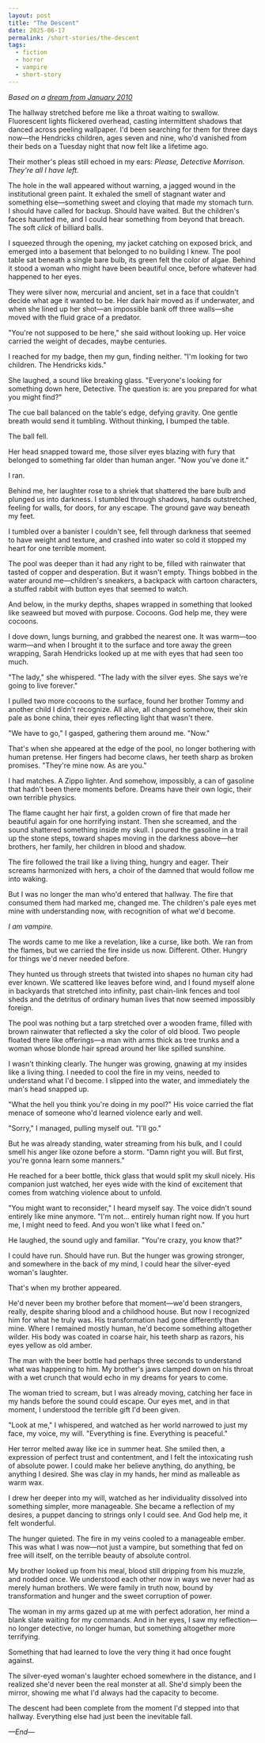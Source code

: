 ```yaml
---
layout: post
title: "The Descent"
date: 2025-06-17
permalink: /short-stories/the-descent
tags:
  - fiction
  - horror
  - vampire
  - short-story
---
```


*Based on a [dream from January 2010](/blog/vampire-dream)*

The hallway stretched before me like a throat waiting to swallow. Fluorescent lights flickered overhead, casting intermittent shadows that danced across peeling wallpaper. I'd been searching for them for three days now—the Hendricks children, ages seven and nine, who'd vanished from their beds on a Tuesday night that now felt like a lifetime ago.

Their mother's pleas still echoed in my ears: *Please, Detective Morrison. They're all I have left.*

The hole in the wall appeared without warning, a jagged wound in the institutional green paint. It exhaled the smell of stagnant water and something else—something sweet and cloying that made my stomach turn. I should have called for backup. Should have waited. But the children's faces haunted me, and I could hear something from beyond that breach. The soft *click* of billiard balls.

I squeezed through the opening, my jacket catching on exposed brick, and emerged into a basement that belonged to no building I knew. The pool table sat beneath a single bare bulb, its green felt the color of algae. Behind it stood a woman who might have been beautiful once, before whatever had happened to her eyes.

They were silver now, mercurial and ancient, set in a face that couldn't decide what age it wanted to be. Her dark hair moved as if underwater, and when she lined up her shot—an impossible bank off three walls—she moved with the fluid grace of a predator.

"You're not supposed to be here," she said without looking up. Her voice carried the weight of decades, maybe centuries.

I reached for my badge, then my gun, finding neither. "I'm looking for two children. The Hendricks kids."

She laughed, a sound like breaking glass. "Everyone's looking for something down here, Detective. The question is: are you prepared for what you might find?"

The cue ball balanced on the table's edge, defying gravity. One gentle breath would send it tumbling. Without thinking, I bumped the table.

The ball fell.

Her head snapped toward me, those silver eyes blazing with fury that belonged to something far older than human anger. "Now you've done it."

I ran.

Behind me, her laughter rose to a shriek that shattered the bare bulb and plunged us into darkness. I stumbled through shadows, hands outstretched, feeling for walls, for doors, for any escape. The ground gave way beneath my feet.

I tumbled over a banister I couldn't see, fell through darkness that seemed to have weight and texture, and crashed into water so cold it stopped my heart for one terrible moment.

The pool was deeper than it had any right to be, filled with rainwater that tasted of copper and desperation. But it wasn't empty. Things bobbed in the water around me—children's sneakers, a backpack with cartoon characters, a stuffed rabbit with button eyes that seemed to watch.

And below, in the murky depths, shapes wrapped in something that looked like seaweed but moved with purpose. Cocoons. God help me, they were cocoons.

I dove down, lungs burning, and grabbed the nearest one. It was warm—too warm—and when I brought it to the surface and tore away the green wrapping, Sarah Hendricks looked up at me with eyes that had seen too much.

"The lady," she whispered. "The lady with the silver eyes. She says we're going to live forever."

I pulled two more cocoons to the surface, found her brother Tommy and another child I didn't recognize. All alive, all changed somehow, their skin pale as bone china, their eyes reflecting light that wasn't there.

"We have to go," I gasped, gathering them around me. "Now."

That's when she appeared at the edge of the pool, no longer bothering with human pretense. Her fingers had become claws, her teeth sharp as broken promises. "They're mine now. As are you."

I had matches. A Zippo lighter. And somehow, impossibly, a can of gasoline that hadn't been there moments before. Dreams have their own logic, their own terrible physics.

The flame caught her hair first, a golden crown of fire that made her beautiful again for one horrifying instant. Then she screamed, and the sound shattered something inside my skull. I poured the gasoline in a trail up the stone steps, toward shapes moving in the darkness above—her brothers, her family, her children in blood and shadow.

The fire followed the trail like a living thing, hungry and eager. Their screams harmonized with hers, a choir of the damned that would follow me into waking.

But I was no longer the man who'd entered that hallway. The fire that consumed them had marked me, changed me. The children's pale eyes met mine with understanding now, with recognition of what we'd become.

*I am vampire.*

The words came to me like a revelation, like a curse, like both. We ran from the flames, but we carried the fire inside us now. Different. Other. Hungry for things we'd never needed before.

They hunted us through streets that twisted into shapes no human city had ever known. We scattered like leaves before wind, and I found myself alone in backyards that stretched into infinity, past chain-link fences and tool sheds and the detritus of ordinary human lives that now seemed impossibly foreign.

The pool was nothing but a tarp stretched over a wooden frame, filled with brown rainwater that reflected a sky the color of old blood. Two people floated there like offerings—a man with arms thick as tree trunks and a woman whose blonde hair spread around her like spilled sunshine.

I wasn't thinking clearly. The hunger was growing, gnawing at my insides like a living thing. I needed to cool the fire in my veins, needed to understand what I'd become. I slipped into the water, and immediately the man's head snapped up.

"What the hell you think you're doing in my pool?" His voice carried the flat menace of someone who'd learned violence early and well.

"Sorry," I managed, pulling myself out. "I'll go."

But he was already standing, water streaming from his bulk, and I could smell his anger like ozone before a storm. "Damn right you will. But first, you're gonna learn some manners."

He reached for a beer bottle, thick glass that would split my skull nicely. His companion just watched, her eyes wide with the kind of excitement that comes from watching violence about to unfold.

"You might want to reconsider," I heard myself say. The voice didn't sound entirely like mine anymore. "I'm not... entirely human right now. If you hurt me, I might need to feed. And you won't like what I feed on."

He laughed, the sound ugly and familiar. "You're crazy, you know that?"

I could have run. Should have run. But the hunger was growing stronger, and somewhere in the back of my mind, I could hear the silver-eyed woman's laughter.

That's when my brother appeared.

He'd never been my brother before that moment—we'd been strangers, really, despite sharing blood and a childhood house. But now I recognized him for what he truly was. His transformation had gone differently than mine. Where I remained mostly human, he'd become something altogether wilder. His body was coated in coarse hair, his teeth sharp as razors, his eyes yellow as old amber.

The man with the beer bottle had perhaps three seconds to understand what was happening to him. My brother's jaws clamped down on his throat with a wet crunch that would echo in my dreams for years to come.

The woman tried to scream, but I was already moving, catching her face in my hands before the sound could escape. Our eyes met, and in that moment, I understood the terrible gift I'd been given.

"Look at me," I whispered, and watched as her world narrowed to just my face, my voice, my will. "Everything is fine. Everything is peaceful."

Her terror melted away like ice in summer heat. She smiled then, a expression of perfect trust and contentment, and I felt the intoxicating rush of absolute power. I could make her believe anything, do anything, be anything I desired. She was clay in my hands, her mind as malleable as warm wax.

I drew her deeper into my will, watched as her individuality dissolved into something simpler, more manageable. She became a reflection of my desires, a puppet dancing to strings only I could see. And God help me, it felt wonderful.

The hunger quieted. The fire in my veins cooled to a manageable ember. This was what I was now—not just a vampire, but something that fed on free will itself, on the terrible beauty of absolute control.

My brother looked up from his meal, blood still dripping from his muzzle, and nodded once. We understood each other now in ways we never had as merely human brothers. We were family in truth now, bound by transformation and hunger and the sweet corruption of power.

The woman in my arms gazed up at me with perfect adoration, her mind a blank slate waiting for my commands. And in her eyes, I saw my reflection—no longer detective, no longer human, but something altogether more terrifying.

Something that had learned to love the very thing it had once fought against.

The silver-eyed woman's laughter echoed somewhere in the distance, and I realized she'd never been the real monster at all. She'd simply been the mirror, showing me what I'd always had the capacity to become.

The descent had been complete from the moment I'd stepped into that hallway. Everything else had just been the inevitable fall.

*—End—*
